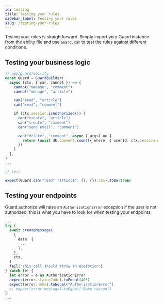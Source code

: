 ```yaml
---
id: testing
title: Testing your rules
sidebar_label: Testing your rules
slug: /testing-your-rules
---
```


Testing your rules is straightforward.
Simply import your Guard instance from the ability file and use `Guard.can` to test the rules against different conditions.

## Testing your business logic

```typescript
// app/guard/ability
const Guard = GuardBuilder(
  async (ctx, { can, cannot }) => {
    cannot("manage", "comment")
    cannot("manage", "article")

    can("read", "article")
    can("read", "comment")

    if (ctx.session.isAuthorized()) {
      can("create", "article")
      can("create", "comment")
      can("send email", "comment")

      can("delete", "comment", async (_args) => {
        return (await db.comment.count({ where: { userId: ctx.session.userId } })) === 1
      })
    }
  },
)
...

// test

expect(Guard.can("read","article", {}, {}).can).toBe(true)
```

## Testing your endpoints

Guard.authorize will raise an `AuthorizationError` exception if the user is not authorized, this is what you have to look for when testing your endpoints.

```typescript
...
try {
  await createMessage(
    {
      data: {
       ...
      },
    },
    ctx,
  )
  fail("This call should throw an exception")
} catch (e) {
  let error = e as AuthorizationError
  expect(error.statusCode).toEqual(403)
  expect(error.name).toEqual("AuthorizationError")
  // expect(error.message).toEqual("Some reason")
}
...
```
